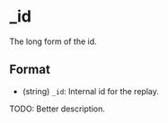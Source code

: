 # _id

The long form of the id.

## Format

* (string) `_id`: Internal id for the replay.

TODO: Better description.
